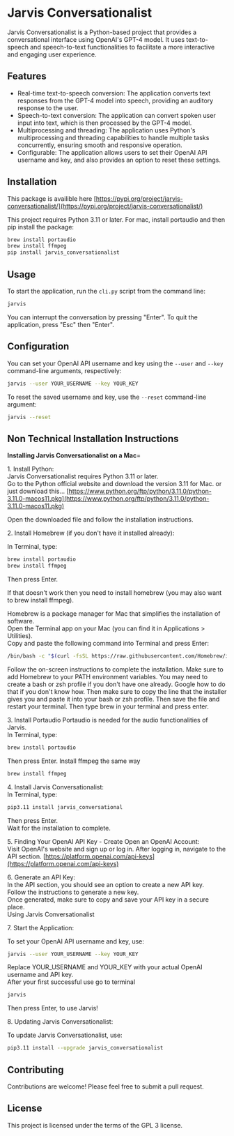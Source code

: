 # Jarvis Conversationalist

Jarvis Conversationalist is a Python-based project that provides a conversational interface using OpenAI's GPT-4 model. It uses text-to-speech and speech-to-text functionalities to facilitate a more interactive and engaging user experience.

## Features

- Real-time text-to-speech conversion: The application converts text responses from the GPT-4 model into speech, providing an auditory response to the user.
- Speech-to-text conversion: The application can convert spoken user input into text, which is then processed by the GPT-4 model.
- Multiprocessing and threading: The application uses Python's multiprocessing and threading capabilities to handle multiple tasks concurrently, ensuring smooth and responsive operation.
- Configurable: The application allows users to set their OpenAI API username and key, and also provides an option to reset these settings.

## Installation

This package is availible here [https://pypi.org/project/jarvis-conversationalist/](https://pypi.org/project/jarvis-conversationalist/)

This project requires Python 3.11 or later. For mac, install portaudio and then pip install the package:

```bash
brew install portaudio
brew install ffmpeg
pip install jarvis_conversationalist
```

## Usage

To start the application, run the `cli.py` script from the command line:

```bash
jarvis
```

You can interrupt the conversation by pressing "Enter". To quit the application, press "Esc" then "Enter".

## Configuration

You can set your OpenAI API username and key using the `--user` and `--key` command-line arguments, respectively:

```bash
jarvis --user YOUR_USERNAME --key YOUR_KEY
```

To reset the saved username and key, use the `--reset` command-line argument:

```bash
jarvis --reset
```

## Non Technical Installation Instructions

**Installing Jarvis Conversationalist on a Mac**\=

1\. Install Python:  
Jarvis Conversationalist requires Python 3.11 or later.  
Go to the Python official website and download the version 3.11 for Mac.
or just download this... 
[https://www.python.org/ftp/python/3.11.0/python-3.11.0-macos11.pkg](https://www.python.org/ftp/python/3.11.0/python-3.11.0-macos11.pkg)

Open the downloaded file and follow the installation instructions.  
  

2\. Install Homebrew (if you don't have it installed already):

In Terminal, type:

```bash
brew install portaudio
brew install ffmpeg
```

Then press Enter.

If that doesn't work then you need to install homebrew (you may also want to brew install ffmpeg).

Homebrew is a package manager for Mac that simplifies the installation of software.  
Open the Terminal app on your Mac (you can find it in Applications > Utilities).  
Copy and paste the following command into Terminal and press Enter:
```bash
/bin/bash -c "$(curl -fsSL https://raw.githubusercontent.com/Homebrew/install/HEAD/install.sh)"
```
Follow the on-screen instructions to complete the installation. 
Make sure to add Homebrew to your PATH environment variables.
You may need to create a bash or zsh profile if you don't have one already.
Google how to do that if you don't know how.
Then make sure to copy the line that the installer gives you and paste it into your bash or zsh profile.
Then save the file and restart your terminal.
Then type brew in your terminal and press enter.
  

3\. Install Portaudio
Portaudio is needed for the audio functionalities of Jarvis.  
In Terminal, type:

```bash
brew install portaudio
```

Then press Enter.
Install ffmpeg the same way

```bash
brew install ffmpeg
```

  
4\. Install Jarvis Conversationalist:  
In Terminal, type:

```bash
pip3.11 install jarvis_conversational
```

Then press Enter.  
Wait for the installation to complete.
  
5\. Finding Your OpenAI API Key - Create Open an OpenAI Account:  
Visit OpenAI's website and sign up or log in. After logging in, navigate to the API section.
[https://platform.openai.com/api-keys](https://platform.openai.com/api-keys)


6\. Generate an API Key:  
In the API section, you should see an option to create a new API key.  
Follow the instructions to generate a new key.  
Once generated, make sure to copy and save your API key in a secure place.  
Using Jarvis Conversationalist  

7\. Start the Application:  
  
To set your OpenAI API username and key, use:  
```bash
jarvis --user YOUR_USERNAME --key YOUR_KEY 
```
Replace YOUR_USERNAME and YOUR_KEY with your actual OpenAI username and API key.  
After your first successful use go to terminal

```bash
jarvis
```

Then press Enter, to use Jarvis!  

8\. Updating Jarvis Conversationalist:

To update Jarvis Conversationalist, use:  
```bash
pip3.11 install --upgrade jarvis_conversationalist 
```

## Contributing

Contributions are welcome! Please feel free to submit a pull request.

## License

This project is licensed under the terms of the GPL 3 license.
